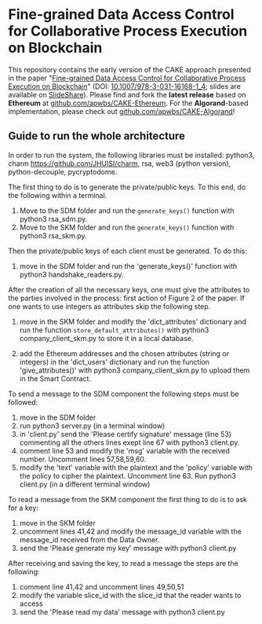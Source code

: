 # Fine-grained Data Access Control for Collaborative Process Execution on Blockchain

This repository contains the early version of the CAKE approach presented in the paper "[Fine-grained Data Access Control for
Collaborative Process Execution on Blockchain](https://arxiv.org/abs/2207.08484)" (DOI: [10.1007/978-3-031-16168-1_4](https://doi.org/10.1007/978-3-031-16168-1_4); slides are available on [SlideShare](https://www.slideshare.net/EdoardoMarangone/finegrained-data-access-control-for-collaborative-process-execution-on-blockchain-253133788)). Please find and fork the **latest release** based on **Ethereum** at [github.com/apwbs/CAKE-Ethereum](https://github.com/apwbs/CAKE-Ethereum/). For the **Algorand**-based implementation, please check out [github.com/apwbs/CAKE-Algorand](https://github.com/apwbs/CAKE-Algorand/)!

## Guide to run the whole architecture
In order to run the system, the following libraries must be installed: 
python3, charm https://github.com/JHUISI/charm, rsa, web3 (python version), python-decouple, pycryptodome.
 
The first thing to do is to generate the private/public keys. 
To this end, do the following within a terminal.
1. Move to the SDM folder and run the ```generate_keys()``` function
with python3 rsa_sdm.py.
2. Move to the SKM folder and run the ```generate_keys()``` function
with python3 rsa_skm.py.

Then the private/public keys of each client must be generated. To do this:
1. move in the SDM folder and run the 'generate_keys()' 
function with python3 handshake_readers.py.

After the creation of all the necessary keys, one must give the attributes to the parties involved in the process: first action of Figure 2 of the paper.
If one wants to use integers as attributes skip the following step. 
1. move in the SKM folder and modify the 'dict_attributes' 
dictionary and run the function `store_default_attributes()` with python3 company_client_skm.py to store it in a local database. 

2. add the Ethereum addresses and the chosen attributes (string or integers) in the 'dict_users' 
dictionary and run the function 'give_attributes()' 
with python3 company_client_skm.py to upload them in the Smart Contract. 

To send a message to the SDM component the following steps must be followed:
1. move in the SDM folder
2. run python3 server.py (in a terminal window)
3. in 'client.py' send the 'Please certify signature' message (line 53) commenting all the others lines exept line 67 with python3 client.py.
5. comment line 53 and modify the 'msg' variable with the received number. Uncomment lines 57,58,59,60. 
6. modify the 'text' variable with the plaintext and the 'policy' variable with the policy to cipher the plaintext. Uncomment line 63. Run python3 client.py (in a different terminal window)

To read a message from the SKM component the first thing to do is to ask for a key:
1. move in the SKM folder
2. uncomment lines 41,42 and modify the message_id variable 
with the message_id received from the Data Owner. 
3. send the 'Please generate my key' message with python3 client.py

After receiving and saving the key, to read a message the steps are the following:
1. comment line 41,42 and uncomment lines 49,50,51
2. modify the variable slice_id with the 
slice_id that the reader wants to access
3. send the 'Please read my data' message with python3 client.py
